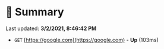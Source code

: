 # 📖 Summary
Last updated: **3/2/2021, 8:46:42 PM**

- `GET` [https://google.com](https://google.com) - **Up** (103ms)
